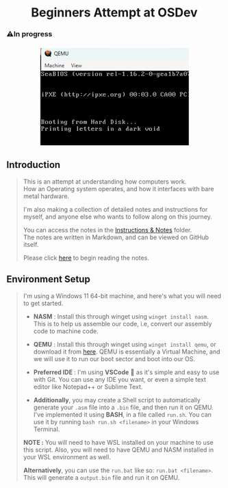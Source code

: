 <h1 align="center">Beginners Attempt at OSDev</h1>
<h3 align="">⚠️In progress</h3>

<h3 align="center"> 

![Alt text](/Instructions%20&%20Notes/image-5.png)
</h3>

## Introduction

> This is an attempt at understanding how computers work.<br>
> How an Operating system operates, and how it interfaces with bare metal hardware.<br>
>
> I'm also making a collection of detailed notes and instructions for myself, and anyone else who wants to follow along on this journey.<br>
> 
> You can access the notes in the [Instructions & Notes](/Instructions%20&%20Notes) folder.<br>
> The notes are written in Markdown, and can be viewed on GitHub itself.
>
> Please click <a href="/Instructions & Notes/starter-notes.md">here</a> to begin reading the notes.
>


## Environment Setup

> I'm using a Windows 11 64-bit machine, and here's what you will need to get started.
> 
> - **NASM** : Install this through winget using `winget install nasm`. This is to help us assemble our code, i.e, convert our assembly code to machine code.
> - **QEMU** : Install this through winget using `winget install qemu`, or download it from <a href="https://www.qemu.org/download/">here</a>. QEMU is essentially a Virtual Machine, and we will use it to run our boot sector and boot into our OS.
> - **Preferred IDE** : I'm using **VSCode** 💖 as it's simple and easy to use with Git. You can use any IDE you want, or even a simple text editor like Notepad++ or Sublime Text.
>
> - **Additionally**, you may create a Shell script to automatically generate your `.asm` file into a `.bin` file, and then run it on QEMU.<br>
I've implemented it using **BASH**, in a file called `run.sh`. You can use it by running `bash run.sh <filename>` in your Windows Terminal.<br>
>
> **NOTE :** You will need to have WSL installed on your machine to use this script. Also, you will need to have QEMU and NASM installed in your WSL environment as well.
>
> **Alternatively**, you can use the `run.bat` like so: `run.bat <filename>`. This will generate a `output.bin` file and run it on QEMU. 